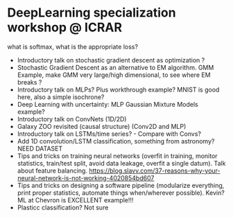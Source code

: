 # DeepLearning specialization workshop @ ICRAR

what is softmax, what is the appropriate loss? 


*  Introductory talk on stochastic gradient descent as optimization ?
*  Stochastic Gradient Descent as an alternative to EM algorithm. GMM Example, make GMM very large/high dimensional, to see where EM breaks ?
*  Introductory talk on MLPs? Plus workthrough example?  MNIST is good here, also a simple isochrone? 
*  Deep Learning with uncertainty: MLP Gaussian Mixture Models example? 
*  Introductory talk on ConvNets (1D/2D)
*  Galaxy ZOO revisited (causal structure) (Conv2D and MLP)
*  Introductory talk on LSTMs/time series? - Compare with Convs?
*  Add 1D convolution/LSTM classification, something from astronomy? NEED DATASET  
*  Tips and tricks on training neural networks (overfit in training, monitor statistics, train/test split, avoid data leakage, overfit a single datum).
Talk about feature balancing. https://blog.slavv.com/37-reasons-why-your-neural-network-is-not-working-4020854bd607 
*  Tips and tricks on designing a software pipeline (modularize everything, print proper statistics, automate things when/wherever possible). Kevin? ML at Chevron is EXCELLENT example!!! 
*  Plasticc classification? Not sure 
